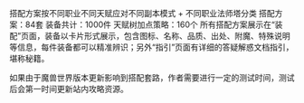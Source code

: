 搭配方案按不同职业不同天赋应对不同副本模式 + 不同职业法师塔分类
搭配方案：84套
装备共计：1000件
天赋树加点策略：160个
所有搭配方案展示在“装配”页面，装备以卡片形式展示，包含图标、名称、品质、出处、附魔、特殊说明等信息，每件装备都可以精准辨识；另外“指引”页面有详细的答疑解惑文档指引，堪称秘籍。

如果由于魔兽世界版本更新影响到搭配套路，作者需要进行一定的测试时间，测试后会第一时间更新站内攻略资源。